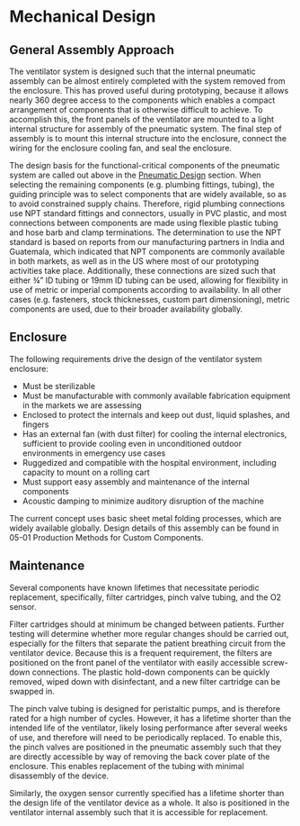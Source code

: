 Mechanical Design
=================

General Assembly Approach
-------------------------

The ventilator system is designed such that the internal pneumatic
assembly can be almost entirely completed with the system removed from
the enclosure. This has proved useful during prototyping, because it
allows nearly 360 degree access to the components which enables a
compact arrangement of components that is otherwise difficult to
achieve. To accomplish this, the front panels of the ventilator are
mounted to a light internal structure for assembly of the pneumatic
system. The final step of assembly is to mount this internal structure
into the enclosure, connect the wiring for the enclosure cooling fan,
and seal the enclosure.

The design basis for the functional-critical components of the pneumatic
system are called out above in the [Pneumatic
Design](#pneumatic-design) section. When selecting the remaining
components (e.g. plumbing fittings, tubing), the guiding principle was
to select components that are widely available, so as to avoid
constrained supply chains. Therefore, rigid plumbing connections use NPT
standard fittings and connectors, usually in
PVC plastic, and most connections
between components are made using flexible plastic tubing and hose barb
and clamp terminations. The determination to use the NPT standard is
based on reports from our manufacturing partners in India and Guatemala,
which indicated that NPT components are commonly available in both
markets, as well as in the US where most of our prototyping activities
take place. Additionally, these connections are sized such that either
¾” ID tubing or 19mm ID tubing can be used, allowing for flexibility in
use of metric or imperial components according to availability. In all
other cases (e.g. fasteners, stock thicknesses, custom part
dimensioning), metric components are used, due to their broader
availability globally.

Enclosure
---------

The following requirements drive the design of the ventilator system
enclosure:

-   Must be sterilizable
-   Must be manufacturable with commonly available fabrication equipment
    in the markets we are assessing
-   Enclosed to protect the internals and keep out dust, liquid
    splashes, and fingers
-   Has an external fan (with dust filter) for cooling the internal
    electronics, sufficient to provide cooling even in unconditioned
    outdoor environments in emergency use cases
-   Ruggedized and compatible with the hospital
    environment, including capacity to mount on a rolling cart
-   Must support easy assembly and maintenance of the internal
    components
-   Acoustic damping to minimize auditory disruption of
    the machine


The current concept uses basic sheet metal folding processes, which are
widely available globally. Design details of this assembly can be found
in 05-01 Production Methods for Custom Components.

Maintenance
-----------

Several components have known lifetimes that necessitate periodic
replacement, specifically, filter cartridges, pinch valve tubing, and
the O2 sensor.

Filter cartridges should at minimum be changed between patients. Further
testing will determine whether more regular changes should be carried
out, especially for the filters that separate the patient breathing
circuit from the ventilator device. Because this is a frequent
requirement, the filters are positioned on the front panel of the
ventilator with easily accessible screw-down
connections. The plastic hold-down components can be
quickly removed, wiped down with disinfectant, and a new filter
cartridge can be swapped in.

The pinch valve tubing is designed for peristaltic pumps, and is
therefore rated for a high number of cycles. However, it has a lifetime
shorter than the intended life of the ventilator, likely losing
performance after several weeks of use, and therefore will need to be
periodically replaced. To enable this, the pinch valves are positioned
in the pneumatic assembly such that they are directly accessible by way
of removing the back cover plate of the enclosure. This enables
replacement of the tubing with minimal disassembly of
the device.

Similarly, the oxygen sensor currently specified has a lifetime shorter
than the design life of the ventilator device as a whole. It also is
positioned in the ventilator internal assembly such that it is
accessible for replacement.
